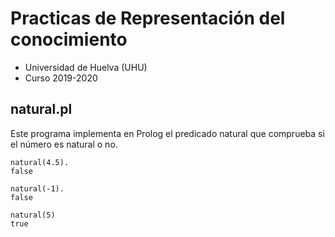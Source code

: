 
# Practicas de Representación del conocimiento
 - Universidad de Huelva (UHU)
 - Curso 2019-2020

## natural.pl
Este programa implementa en Prolog el predicado natural que comprueba si el número es natural o no.


```
natural(4.5).
false

natural(-1).
false

natural(5)
true
```
